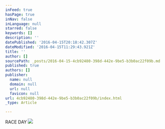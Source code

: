 ```yaml
---
inFeed: true
hasPage: true
inNav: false
inLanguage: null
starred: false
keywords: []
description: ''
datePublished: '2016-04-15T20:18:42.307Z'
dateModified: '2016-04-15T11:29:43.921Z'
title: ''
author: []
sourcePath: _posts/2016-04-15-4cb92480-398d-442e-9be5-b3b0ac22f09b.md
published: true
authors: []
publisher:
  name: null
  domain: null
  url: null
  favicon: null
url: 4cb92480-398d-442e-9be5-b3b0ac22f09b/index.html
_type: Article

---
```

RACE DAY
![](https://the-grid-user-content.s3-us-west-2.amazonaws.com/a8fdbeec-5a60-4ae2-b4f2-eb56b03a9db7.jpg)